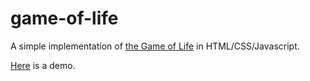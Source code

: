 game-of-life
============

A simple implementation of <a href="http://en.wikipedia.org/wiki/Conway%27s_Game_of_Life">the Game of Life</a> in HTML/CSS/Javascript.

<a href="http://lewfish.github.io/game-of-life">Here</a> is a demo.






